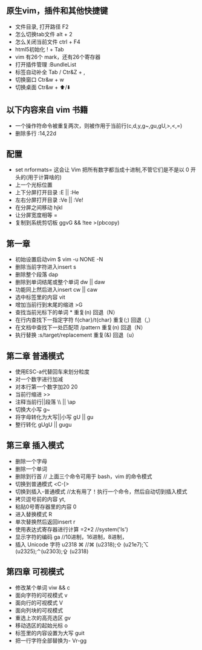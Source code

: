 
## 原生vim，插件和其他快捷键

- 文件目录, 打开路径 F2
- 怎么切换tab文件 alt + 2
- 怎么关闭当前文件 ctrl + F4
- html5初始化 ! + Tab
- vim 有26个 mark，还有26个寄存器
- 打开插件管理 :BundleList
- 标签自动补全 Tab / Ctr&Z + ,
- 切换窗口 Ctr&w + w
- 切换桌面 Ctr&w + ⬆️/⬇️

## 以下内容来自 vim 书籍

- 一个操作符命令被重复两次，则被作用于当前行(c,d,y,g~,gu,gU,>,<,=)
- 删除多行 :14,22d

## 配置

- set nrformats= 这会让 Vim 把所有数字都当成十进制,不管它们是不是以 0 开头的(用于计算啥的)
- 上一个光标位置 <C-o><C-i>
- 上下分屏打开目录 :E || :He
- 左右分屏打开目录 :Ve || :Ve!
- 在分屏之间移动 <C-w> hjkl
- 让分屏宽度相等 <C-w> =
- 复制到系统剪切板 ggvG && !tee >(pbcopy)

## 第一章

- 初始设置启动vim $ vim -u NONE -N
- 删除当前字符进入insert s
- 删除整个段落 dap
- 删除到单词结尾或整个单词 dw || daw
- 功能同上然后进入insert cw || caw
- 选中标签里的内容 vit
- 增加当前行到末尾的缩进 >G
- 查找当前光标下的单词 * 重复(n) 回退（N）
- 在行内查找下一指定字符 f{char}/t{char} 重复(;) 回退（,）
- 在文档中查找下一处匹配项 /pattern<CR> 重复(n) 回退（N）
- 执行替换 :s/target/replacement 重复(&) 回退（u）

## 第二章 普通模式

- 使用ESC-a代替回车来划分粒度
- 对一个数字进行加减 <C-a><C-x>
- 对本行第一个数字加20 20<C-a>
- 当前行缩进 >>
- 注释当前行||段落 \\\ || \\ap
- 切换大小写 g~
- 将字母转化为大写||小写 gU || gu
- 整行转化 gUgU || gugu

## 第三章 插入模式

- 删除一个字母 <C-h>
- 删除一个单词 <C-w>
- 删除到行首 <C-u> // 上面三个命令可用于 bash，vim 的命令模式
- 切换到普通模式 <C-[>
- 切换到插入-普通模式 <C-o> //太有用了！执行一个命令，然后自动切到插入模式
- 拷贝逗号前的内容 yt,
- 粘贴0号寄存器里的内容 <C-r>0
- 进入替换模式 R
- 单次替换然后返回insert r
- 使用表达式寄存器进行计算 <C-r>=2*2<Enter> //system('ls')
- 显示字符的编码 ga //10进制，16进制，8进制，
- 插入 Unicode 字符 <C-v>u2318 ⌘ //⌘ (u2318);⇧ (u21e7);⌥ (u2325);⌃(u2303);⇪ (u2318)

## 第四章 可视模式

- 修改某个单词 viw && c
- 面向字符的可视模式 v
- 面向行的可视模式 V
- 面向列块的可视模式 <C-v>
- 重选上次的高亮选区 gv
- 移动选区的起始光标 o
- 标签里的内容设置为大写 guit
- 把一行字符全部替换为- Vr-gg
